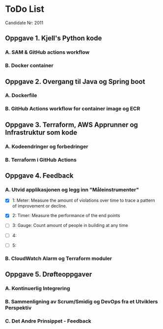 # ToDo List

Candidate Nr: 2011

## Oppgave 1. Kjell's Python kode
### A. SAM & GitHub actions workflow


### B. Docker container


## Oppgave 2. Overgang til Java og Spring boot
### A. Dockerfile


### B. GitHub Actions workflow for container image og ECR


## Oppgave 3. Terraform, AWS Apprunner og Infrastruktur som kode
### A. Kodeendringer og forbedringer


### B. Terraform i GitHub Actions


## Oppgave 4. Feedback
### A. Utvid applikasjonen og legg inn "Måleinstrumenter"

* [x] 1: Meter: Measure the amount of violations over time to trace a pattern of improvement or decline. 
* [x] 2: Timer: Measure the performance of the end points
* [ ] 3: Gauge: Count amount of people in building at any time
* [ ] 4: 
* [ ] 5: 


### B. CloudWatch Alarm og Terraform moduler


## Oppgave 5. Drøfteoppgaver
### A. Kontinuerlig Integrering


### B. Sammenligning av Scrum/Smidig og DevOps fra et Utviklers Perspektiv


### C. Det Andre Prinsippet - Feedback


